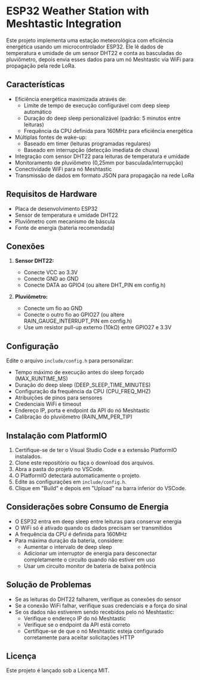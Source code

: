 # ESP32 Weather Station with Meshtastic Integration

Este projeto implementa uma estação meteorológica com eficiência energética usando um microcontrolador ESP32. Ele lê dados de temperatura e umidade de um sensor DHT22 e conta as basculadas do pluviômetro, depois envia esses dados para um nó Meshtastic via WiFi para propagação pela rede LoRa.

## Características

- Eficiência energética maximizada através de:
  - Limite de tempo de execução configurável com deep sleep automático
  - Duração do deep sleep personalizável (padrão: 5 minutos entre leituras)
  - Frequência da CPU definida para 160MHz para eficiência energética
- Múltiplas fontes de wake-up:
  - Baseado em timer (leituras programadas regulares)
  - Baseado em interrupção (detecção imediata de chuva)
- Integração com sensor DHT22 para leituras de temperatura e umidade
- Monitoramento de pluviômetro (0,25mm por basculada/interrupção)
- Conectividade WiFi para nó Meshtastic
- Transmissão de dados em formato JSON para propagação na rede LoRa

## Requisitos de Hardware

- Placa de desenvolvimento ESP32
- Sensor de temperatura e umidade DHT22
- Pluviômetro com mecanismo de báscula
- Fonte de energia (bateria recomendada)

## Conexões

1. **Sensor DHT22:**
   - Conecte VCC ao 3.3V
   - Conecte GND ao GND
   - Conecte DATA ao GPIO4 (ou altere DHT_PIN em config.h)

2. **Pluviômetro:**
   - Conecte um fio ao GND
   - Conecte o outro fio ao GPIO27 (ou altere RAIN_GAUGE_INTERRUPT_PIN em config.h)
   - Use um resistor pull-up externo (10kΩ) entre GPIO27 e 3.3V

## Configuração

Edite o arquivo `include/config.h` para personalizar:

- Tempo máximo de execução antes do sleep forçado (MAX_RUNTIME_MS)
- Duração do deep sleep (DEEP_SLEEP_TIME_MINUTES)
- Configuração da frequência da CPU (CPU_FREQ_MHZ)
- Atribuições de pinos para sensores
- Credenciais WiFi e timeout
- Endereço IP, porta e endpoint da API do nó Meshtastic
- Calibração do pluviômetro (RAIN_MM_PER_TIP)

## Instalação com PlatformIO

1. Certifique-se de ter o Visual Studio Code e a extensão PlatformIO instalados.
2. Clone este repositório ou faça o download dos arquivos.
3. Abra a pasta do projeto no VSCode.
4. O PlatformIO detectará automaticamente o projeto.
5. Edite as configurações em `include/config.h`.
6. Clique em "Build" e depois em "Upload" na barra inferior do VSCode.

## Considerações sobre Consumo de Energia

- O ESP32 entra em deep sleep entre leituras para conservar energia
- O WiFi só é ativado quando os dados precisam ser transmitidos
- A frequência da CPU é definida para 160MHz
- Para máxima duração da bateria, considere:
  - Aumentar o intervalo de deep sleep
  - Adicionar um interruptor de energia para desconectar completamente o circuito quando não estiver em uso
  - Usar um circuito monitor de bateria de baixa potência

## Solução de Problemas

- Se as leituras do DHT22 falharem, verifique as conexões do sensor
- Se a conexão WiFi falhar, verifique suas credenciais e a força do sinal
- Se os dados não estiverem sendo recebidos pelo nó Meshtastic:
  - Verifique o endereço IP do nó Meshtastic
  - Verifique se o endpoint da API está correto
  - Certifique-se de que o nó Meshtastic esteja configurado corretamente para aceitar solicitações HTTP

## Licença

Este projeto é lançado sob a Licença MIT.
